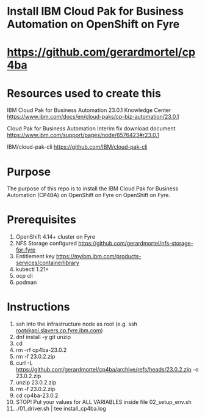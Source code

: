 # Install IBM Cloud Pak for Business Automation on OpenShift on Fyre
# https://github.com/gerardmortel/cp4ba

# Resources used to create this
IBM Cloud Pak for Business Automation 23.0.1 Knowledge Center
https://www.ibm.com/docs/en/cloud-paks/cp-biz-automation/23.0.1

Cloud Pak for Business Automation Interim fix download document
https://www.ibm.com/support/pages/node/6576423#r23.0.1

IBM/cloud-pak-cli
https://github.com/IBM/cloud-pak-cli

# Purpose
The purpose of this repo is to install the IBM Cloud Pak for Business Automation (CP4BA) on OpenShift on Fyre on OpenShift on Fyre.

# Prerequisites
1. OpenShift 4.14+ cluster on Fyre
2. NFS Storage configured https://github.com/gerardmortel/nfs-storage-for-fyre
3. Entitlement key https://myibm.ibm.com/products-services/containerlibrary
4. kubectl 1.21+
5. ocp cli
6. podman

# Instructions
1. ssh into the infrastructure node as root (e.g. ssh root@api.slavers.cp.fyre.ibm.com)
2. dnf install -y git unzip
3. cd
4. rm -rf cp4ba-23.0.2
5. rm -f 23.0.2.zip
6. curl -L https://github.com/gerardmortel/cp4ba/archive/refs/heads/23.0.2.zip -o 23.0.2.zip
7. unzip 23.0.2.zip
8. rm -f 23.0.2.zip
9. cd cp4ba-23.0.2
10. STOP! Put your values for ALL VARIABLES inside file 02_setup_env.sh
11. ./01_driver.sh | tee install_cp4ba.log